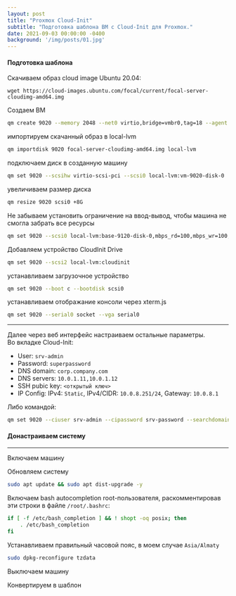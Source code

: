 ```yaml
---
layout: post
title: "Proxmox Cloud-Init"
subtitle: "Подготовка шаблона ВМ с Cloud-Init для Proxmox."
date: 2021-09-03 00:00:00 -0400
background: '/img/posts/01.jpg'
---
```


#### Подготовка шаблона

Скачиваем образ cloud image Ubuntu 20.04:
```
wget https://cloud-images.ubuntu.com/focal/current/focal-server-cloudimg-amd64.img
```

Создаем ВМ
```bash
qm create 9020 --memory 2048 --net0 virtio,bridge=vmbr0,tag=18 --agent enabled=1 --cores 2 --ostype l26 --name ubuntu20-template
```

импортируем скачанный образ в local-lvm
```bash
qm importdisk 9020 focal-server-cloudimg-amd64.img local-lvm
```

подключаем диск в созданную машину
```bash
qm set 9020 --scsihw virtio-scsi-pci --scsi0 local-lvm:vm-9020-disk-0
```

увеличиваем размер диска
```bash
qm resize 9020 scsi0 +8G
```

Не забываем установить ограничение на ввод-вывод, чтобы машина не смогла забрать все ресурсы
```bash
qm set 9020 --scsi0 local-lvm:base-9120-disk-0,mbps_rd=100,mbps_wr=100,iops_rd=100,iops_wr=100
```

Добавляем устройство CloudInit Drive 
```bash
qm set 9020 --scsi2 local-lvm:cloudinit
```

устанавливаем загрузочное устройство
```bash
qm set 9020 --boot c --bootdisk scsi0
```

устанавливаем отображание консоли через xterm.js
```bash
qm set 9020 --serial0 socket --vga serial0
```

---
Далее через веб интерфейс настраиваем остальные параметры.  
Во вкладке Cloud-Init:
- User: `srv-admin`
- Password: `superpassword`
- DNS domain: `corp.company.com`
- DNS servers: `10.0.1.11,10.0.1.12`
- SSH pubic key: `<открытый ключ>`
- IP Config: IPv4: `Static`, IPv4/CIDR: `10.0.8.251/24`, Gateway: `10.0.8.1`

Либо командой:
```bash
qm set 9020 --ciuser srv-admin --cipassword srv-password --searchdomain corp.company.kz --nameserver 10.0.1.11,10.0.1.12 --ipconfig0 ip=10.0.8.251/24,gw=10.0.8.1 --sshkeys /path/to/id_rsa.pub
```


#### Донастраиваем систему
---
Включаем машину 

Обновляем систему
```bash
sudo apt update && sudo apt dist-upgrade -y
```
Включаем bash autocompletion root-пользователя, раскомментировав эти строки в файле `/root/.bashrc`:
```bash
if [ -f /etc/bash_completion ] && ! shopt -oq posix; then
    . /etc/bash_completion
fi
```
Устанавливаем правильный часовой пояс, в моем случае `Asia/Almaty`
```bash
sudo dpkg-reconfigure tzdata
```

Выключаем машину

Конвертируем в шаблон